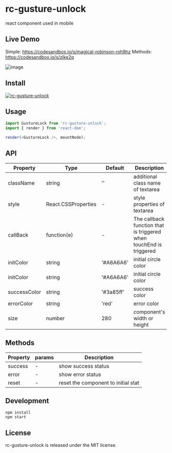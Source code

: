 # rc-gusture-unlock

react component used in mobile

<!-- [![NPM version][npm-image]][npm-url] [![dumi](https://img.shields.io/badge/docs%20by-dumi-blue?style=flat-square)](https://github.com/umijs/dumi) [![npm download][download-image]][download-url] [![build status][github-actions-image]][github-actions-url] [![Codecov][codecov-image]][codecov-url] [![bundle size][bundlephobia-image]][bundlephobia-url]

[npm-image]: http://img.shields.io/npm/v/rc-gusture-unlock.svg?style=flat-square
[npm-url]: http://npmjs.org/package/rc-gusture-unlock
[github-actions-image]: https://github.com/react-component/textarea/workflows/CI/badge.svg
[github-actions-url]: https://github.com/react-component/textarea/actions
[codecov-image]: https://img.shields.io/codecov/c/github/react-component/textarea/master.svg?style=flat-square
[codecov-url]: https://codecov.io/gh/react-component/textarea/branch/master
[download-image]: https://img.shields.io/npm/dm/rc-gusture-unlock.svg?style=flat-square
[download-url]: https://npmjs.org/package/rc-gusture-unlock
[bundlephobia-url]: https://bundlephobia.com/result?p=rc-gusture-unlock
[bundlephobia-image]: https://badgen.net/bundlephobia/minzip/rc-gusture-unlock
 -->

## Live Demo

Simple: https://codesandbox.io/s/magical-robinson-roh9hz
Methods: https://codesandbox.io/s/zlke2q

![image](https://github.com/candy4290/rc-gusture-unlock/blob/master/public/demo.gif)

## Install

[![rc-gusture-unlock](https://nodei.co/npm/rc-gusture-unlock.png)](https://npmjs.org/package/rc-gusture-unlock)

## Usage

```js
import GustureLock from 'rc-gusture-unlock';
import { render } from 'react-dom';

render(<GustureLock />, mountNode);
```

## API

| Property     | Type                | Default   | Description                                                        |
| ------------ | ------------------- | --------- | ------------------------------------------------------------------ |
| className    | string              | ''        | additional class name of textarea                                  |
| style        | React.CSSProperties | -         | style properties of textarea                                       |
| callBack     | function(e)         | -         | The callback function that is triggered when touchEnd is triggered |
| initColor    | string              | '#A6A6A6' | initial circle color                                               |
| initColor    | string              | '#A6A6A6' | initial circle color                                               |
| successColor | string              | '#3a85ff' | success color                                                      |
| errorColor   | string              | 'red'     | error color                                                        |
| size         | number              | 280       | component's width or height                                        |

## Methods

| Property | params | Description                         |
| -------- | ------ | ----------------------------------- |
| success  | -      | show success status                 |
| error    | -      | show error status                   |
| reset    | -      | reset the component to initial stat |

## Development

```
npm install
npm start
```

## License

rc-gusture-unlock is released under the MIT license.
